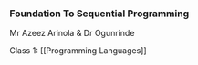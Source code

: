 ### Foundation To Sequential Programming

Mr Azeez Arinola & Dr Ogunrinde

Class 1:
[[Programming Languages]]







